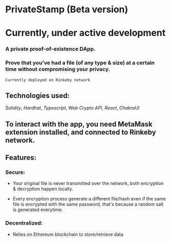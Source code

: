 # PrivateStamp (Beta version)

# Currently, under active development

### A private proof-of-existence DApp.

### Prove that you've had a file (of any type & size) at a certain time without compromising your privacy.

`Currently deployed on Rinkeby network`

## Technologies used:

_Solidity_, _Hardhat_, _Typescript_, _Web Crypto API_, _React_, _ChakraUI_

## To interact with the app, you need MetaMask extension installed, and connected to Rinkeby network.

## Features:

### Secure:

- Your original file is never transmitted over the network, both encryption & decryption happen locally.

- Every encryption process generate a different file/hash even if the same file is encrypted with the same password, that's because a random salt is generated everytime.

### Decentralized:

- Relies on Ethereum blockchain to store/retrieve data
